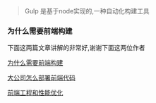 >Gulp 是基于node实现的,一种自动化构建工具

### 为什么需要前端构建

下面这两篇文章讲解的非常好,谢谢下面这两位作者

[为什么需要前端构建](http://www.jianshu.com/p/f7e3a4a7598a)

[大公司怎么部署前端代码](https://www.zhihu.com/question/20790576/answer/32602154)

[前端工程和性能优化](https://github.com/fouber/blog/blob/master/201405/01.md#%E9%9D%99%E6%80%81%E8%B5%84%E6%BA%90%E7%AE%A1%E7%90%86%E4%B8%8E%E6%A8%A1%E5%9D%97%E5%8C%96%E6%A1%86%E6%9E%B6)